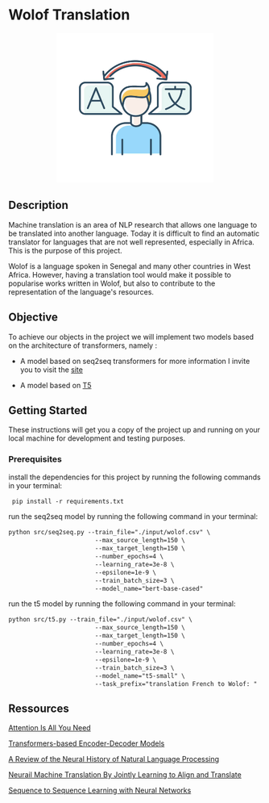 # Wolof Translation 
 
<p align="center">
<img src="./input/aa.jpg"  width="312" height="297">
</p>


## Description


Machine translation is an area of NLP research that allows one language to be translated into another language. Today it is difficult to find an automatic translator for languages that are not well represented, especially in Africa. This is the purpose of this project.

Wolof is a language spoken in Senegal and many other countries in West Africa. However, having a translation tool would make it possible to popularise works written in Wolof, but also to contribute to the representation of the language's resources.



## Objective

To achieve our objects in the project we will implement two models based on the architecture of transformers, namely :

* A model based on seq2seq transformers for more information I invite you to visit the [site](https://huggingface.co/transformers/model_doc/encoderdecoder.html)

* A model based on [T5](https://huggingface.co/transformers/model_doc/t5.html)

## Getting Started

These instructions will get you a copy of the project up and running on your local machine for development and testing purposes. 

### Prerequisites

 
install the dependencies for this project by running the following commands in your terminal:

```
 pip install -r requirements.txt
```

run the seq2seq model by running the following command in your terminal:

```
python src/seq2seq.py --train_file="./input/wolof.csv" \
                        --max_source_length=150 \
                        --max_target_length=150 \
                        --number_epochs=4 \
                        --learning_rate=3e-8 \
                        --epsilone=1e-9 \
                        --train_batch_size=3 \
                        --model_name="bert-base-cased"
```

run the t5 model by running the following command in your terminal:

```
python src/t5.py --train_file="./input/wolof.csv" \
                        --max_source_length=150 \
                        --max_target_length=150 \
                        --number_epochs=4 \
                        --learning_rate=3e-8 \
                        --epsilone=1e-9 \
                        --train_batch_size=3 \
                        --model_name="t5-small" \
                        --task_prefix="translation French to Wolof: "
```






## Ressources 

[Attention Is All You Need](https://arxiv.org/pdf/1706.03762.pdf)

[Transformers-based Encoder-Decoder Models](https://huggingface.co/blog/encoder-decoder#encoder-decoder)

[A Review of the Neural History of Natural Language Processing](https://ruder.io/a-review-of-the-recent-history-of-nlp)

[Neurail Machine Translation By Jointly Learning to Align and Translate](https://arxiv.org/pdf/1409.0473.pdf)

[Sequence to Sequence Learning with Neural Networks](https://arxiv.org/pdf/1409.3215.pdf)



 










